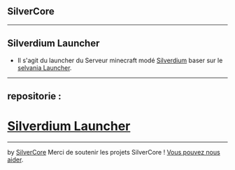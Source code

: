 ## SilverCore
---
## Silverdium Launcher

- Il s'agit du launcher du Serveur minecraft modé [Silverdium](https://silverdium.fr) baser sur le [selvania Launcher](https://github.com/luuxis/selvania-Launcher).
---

## repositorie :
# [Silverdium Launcher](https://github.com/Philippeletug/Silverdium-Launcher)

---
by [SilverCore](https://github.com/SilverCore-Git)
Merci de soutenir les projets SilverCore !
[Vous pouvez nous aider](https://tipeee.com/silverdium).